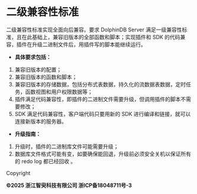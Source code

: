 # 二级兼容性标准

二级兼容性标准实现全面向后兼容。要求 DolphinDB Server 满足一级兼容性标准，且在此基础上，兼容旧版本的全部函数和脚本；实现插件和 SDK 的代码兼容，插件在升级二进制文件后，用插件写的脚本能继续运行。

* **具体要求包括：**

1. 兼容旧版本的配置；
2. 兼容旧版本的函数和脚本；
3. 兼容旧版本的存储数据，包括分布式表数据，持久化的流数据表数据，定时任务，函数视图和用户权限数据等；
4. 插件满足代码兼容性，即插件的二进制文件需要升级，但调用插件的脚本不需要修改；
5. SDK 满足代码兼容性，客户端代码只要用新的 SDK 进行编译和链接，就可以连接新版本的服务器。

* **升级指南：**

1. 升级时，插件的二进制库文件可能需要升级；
2. 数据库文件格式可能有变，如要确保能回退，升级前必须安全关机以保证所有的 redo log 都已经回收 。

Copyright

**©2025 浙江智臾科技有限公司 浙ICP备18048711号-3**
